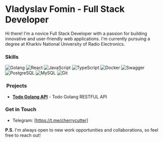 #  Vladyslav Fomin - Full Stack Developer

Hi there! I'm a novice Full Stack Developer with a passion for building innovative and user-friendly web applications. I'm currently pursuing a degree at Kharkiv National University of Radio Electronics.

###  Skills

![Golang](https://img.shields.io/badge/-Golang-333444?style=for-the-badge&logo=Go)
![React](https://img.shields.io/badge/-React-333444?style=for-the-badge&logo=React)
![JavaScript](https://img.shields.io/badge/-JavaScript-333444?style=for-the-badge&logo=JavaScript)
![TypeScript](https://img.shields.io/badge/-TypeScript-333444?style=for-the-badge&logo=TypeScript)
![Docker](https://img.shields.io/badge/-docker-333444?style=for-the-badge&logo=docker)
![Swagger](https://img.shields.io/badge/-swagger-333444?style=for-the-badge&logo=swagger)
![PostgreSQL](https://img.shields.io/badge/-postgresql-333444?style=for-the-badge&logo=postgresql)
![MySQL](https://img.shields.io/badge/-mysql-333444?style=for-the-badge&logo=mysql)
![Git](https://img.shields.io/badge/-git-333444?style=for-the-badge&logo=git)

### ️ Projects

* **[Todo Golang API](https://github.com/cherrycutter/todo-golang-api)** - Todo Golang RESTFUL API

###  Get in Touch

* Telegram: [https://t.me/cherrycutter]

**P.S.** I'm always open to new work opportunities and collaborations, so feel free to reach out!


